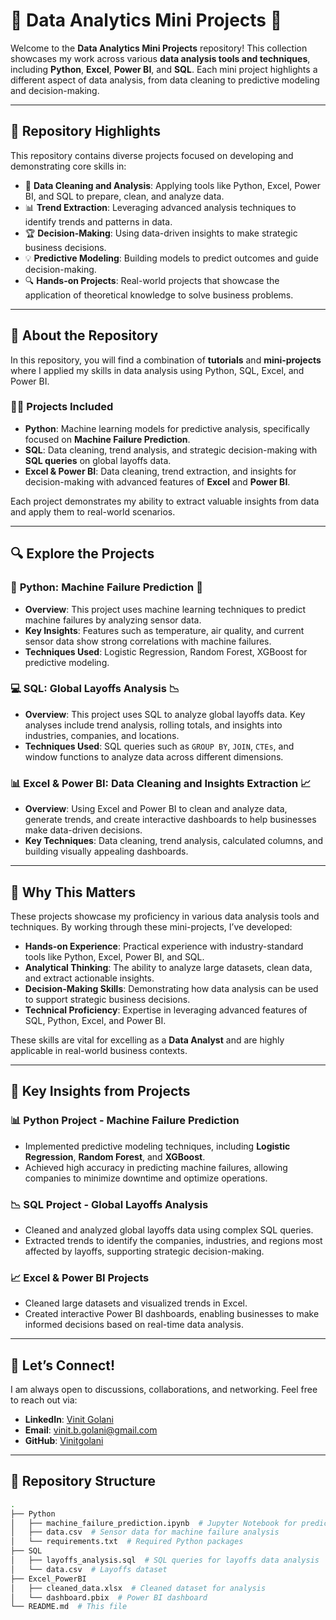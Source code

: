 # 🌟 Data Analytics Mini Projects 🌟

Welcome to the **Data Analytics Mini Projects** repository! This collection showcases my work across various **data analysis tools and techniques**, including **Python**, **Excel**, **Power BI**, and **SQL**. Each mini project highlights a different aspect of data analysis, from data cleaning to predictive modeling and decision-making.

---

## 🌟 Repository Highlights

This repository contains diverse projects focused on developing and demonstrating core skills in:

- 🧠 **Data Cleaning and Analysis**: Applying tools like Python, Excel, Power BI, and SQL to prepare, clean, and analyze data.
- 📊 **Trend Extraction**: Leveraging advanced analysis techniques to identify trends and patterns in data.
- 🏆 **Decision-Making**: Using data-driven insights to make strategic business decisions.
- 💡 **Predictive Modeling**: Building models to predict outcomes and guide decision-making.
- 🔍 **Hands-on Projects**: Real-world projects that showcase the application of theoretical knowledge to solve business problems.

---

## 📂 About the Repository

In this repository, you will find a combination of **tutorials** and **mini-projects** where I applied my skills in data analysis using Python, SQL, Excel, and Power BI.

### 🧑‍💻 **Projects Included**

- **Python**: Machine learning models for predictive analysis, specifically focused on **Machine Failure Prediction**. 
- **SQL**: Data cleaning, trend analysis, and strategic decision-making with **SQL queries** on global layoffs data.
- **Excel & Power BI**: Data cleaning, trend extraction, and insights for decision-making with advanced features of **Excel** and **Power BI**.

Each project demonstrates my ability to extract valuable insights from data and apply them to real-world scenarios.

---

## 🔍 Explore the Projects

### 🐍 **Python: Machine Failure Prediction** 🚨

- **Overview**: This project uses machine learning techniques to predict machine failures by analyzing sensor data.
- **Key Insights**: Features such as temperature, air quality, and current sensor data show strong correlations with machine failures.
- **Techniques Used**: Logistic Regression, Random Forest, XGBoost for predictive modeling.

### 💻 **SQL: Global Layoffs Analysis** 📉

- **Overview**: This project uses SQL to analyze global layoffs data. Key analyses include trend analysis, rolling totals, and insights into industries, companies, and locations.
- **Techniques Used**: SQL queries such as `GROUP BY`, `JOIN`, `CTEs`, and window functions to analyze data across different dimensions.

### 📊 **Excel & Power BI: Data Cleaning and Insights Extraction** 📈

- **Overview**: Using Excel and Power BI to clean and analyze data, generate trends, and create interactive dashboards to help businesses make data-driven decisions.
- **Key Techniques**: Data cleaning, trend analysis, calculated columns, and building visually appealing dashboards.

---

## 🎯 Why This Matters

These projects showcase my proficiency in various data analysis tools and techniques. By working through these mini-projects, I’ve developed:

- **Hands-on Experience**: Practical experience with industry-standard tools like Python, Excel, Power BI, and SQL.
- **Analytical Thinking**: The ability to analyze large datasets, clean data, and extract actionable insights.
- **Decision-Making Skills**: Demonstrating how data analysis can be used to support strategic business decisions.
- **Technical Proficiency**: Expertise in leveraging advanced features of SQL, Python, Excel, and Power BI.

These skills are vital for excelling as a **Data Analyst** and are highly applicable in real-world business contexts.

---

## 🔑 Key Insights from Projects

### 📊 **Python Project - Machine Failure Prediction**

- Implemented predictive modeling techniques, including **Logistic Regression**, **Random Forest**, and **XGBoost**.
- Achieved high accuracy in predicting machine failures, allowing companies to minimize downtime and optimize operations.
  
### 📉 **SQL Project - Global Layoffs Analysis**

- Cleaned and analyzed global layoffs data using complex SQL queries.
- Extracted trends to identify the companies, industries, and regions most affected by layoffs, supporting strategic decision-making.

### 📈 **Excel & Power BI Projects**

- Cleaned large datasets and visualized trends in Excel.
- Created interactive Power BI dashboards, enabling businesses to make informed decisions based on real-time data analysis.

---

## 💬 Let’s Connect!

I am always open to discussions, collaborations, and networking. Feel free to reach out via:

- **LinkedIn**: [Vinit Golani](https://www.linkedin.com/in/vinitgolani)
- **Email**: [vinit.b.golani@gmail.com](mailto:vinit.b.golani@gmail.com)
- **GitHub**: [Vinitgolani](https://github.com/Vinitgolani)

---

## 🌟 Repository Structure

```bash
.
├── Python
│   ├── machine_failure_prediction.ipynb  # Jupyter Notebook for predictive modeling
│   ├── data.csv  # Sensor data for machine failure analysis
│   └── requirements.txt  # Required Python packages
├── SQL
│   ├── layoffs_analysis.sql  # SQL queries for layoffs data analysis
│   └── data.csv  # Layoffs dataset
├── Excel_PowerBI
│   ├── cleaned_data.xlsx  # Cleaned dataset for analysis
│   └── dashboard.pbix  # Power BI dashboard
└── README.md  # This file


